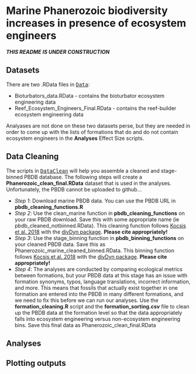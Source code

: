 # Marine Phanerozoic biodiversity increases in presence of ecosystem engineers

<i><b> THIS README IS UNDER CONSTRUCTION </i></b>

## Datasets
There are two .RData files in <kbd>[Data](https://github.com/atcribb/Ecosystem-Engineers-Biodiversity/tree/main/Data)</kbd>:
* Bioturbators_data.RData - contains the bioturbator ecosystem engineering data
* Reef_Ecosystem_Engineers_Final.RData - contains the reef-builder ecosystem engineering data

Analyases are not done on these two datasets perse, but they are needed in order to come up with the lists of formations that do and do not contain ecosystem engineers in the <b>Analyses</b> Effect Size scripts.

## Data Cleaning 
The scripts in <kbd>[DataClean](https://github.com/atcribb/Ecosystem-Engineers-Biodiversity/tree/main/DataClean)</kbd> will help you assemble a cleaned and stage-binned PBDB database. The following steps will create a <b>Phanerozoic_clean_final.RData</b> dataset that is used in the analyses. Unfortunately, the PBDB cannot be uploaded to github... 
* *Step 1*: Download marine PBDB data. You can use the PBDB URL in <b>pbdb_cleaning_functions.R</b>
* *Step 2*: Use the clean_marine function in <b>pbdb_cleaning_functions</b> on your raw PBDB download. Save this with some appropriate name (ie pbdb_cleaned_notbinned.RData). This cleaning function follows [Kocsis et al. 2018](https://besjournals.onlinelibrary.wiley.com/doi/full/10.1111/2041-210X.13161) with the [divDyn package](https://github.com/divDyn/ddPhanero). <b>Please cite appropriately!</b>
* *Step 3*: Use the stage_binning function in <b>pbdb_binning_functions</b> on your cleaned PBDB data. Save this as Phanerozoic_marine_cleaned_binned.RData. This binning function follows [Kocsis et al. 2018](https://besjournals.onlinelibrary.wiley.com/doi/full/10.1111/2041-210X.13161) with the [divDyn package](https://github.com/divDyn/ddPhanero). <b>Please cite appropriately!</b>
* *Step 4*: The analyses are conducted by comparing ecological metrics between formations, but your PBDB data at this stage has an issue with formation synonyms, typos, language translations, incorrect information, and more. This means that fossils that actually exist together in one formation are entered into the PBDB in many different formations, and we need to fix this before we can run our analyses. Use the <b>formation_cleaning.R</b> script and the <b>formation_sorting.csv</b> file to clean up the PBDB data at the formation level so that the data appropriately falls into ecosystem engineering versus non-ecosystem engineering bins. Save this final data as Phanerozoic_clean_final.RData


## Analyses

## Plotting outputs 
